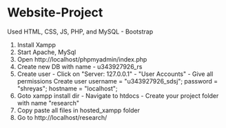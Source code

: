 # Website-Project
Used HTML, CSS, JS, PHP, and MySQL - Bootstrap

1) Install Xampp
2) Start Apache, MySql
3) Open http://localhost/phpmyadmin/index.php
4) Create new DB with name - u343927926_rs
5) Create user - Click on "Server: 127.0.0.1" - "User Accounts" - Give all permissions
	Create user username = "u343927926_sdsj"; password = "shreyas"; hostname = "localhost";
6) Goto xampp install dir - Navigate to htdocs - Create your project folder with name "research"
7) Copy paste all files in hosted_xampp folder
8) Go to http://localhost/research/ 
